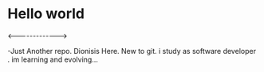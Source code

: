 # Hello world
<------------->

-Just Another repo.
 Dionisis Here. New to git. i study as software developer . im learning and evolving...
